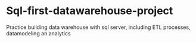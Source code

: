 # Sql-first-datawarehouse-project
Practice building data warehouse with  sql server, including ETL processes, datamodeling an analytics
